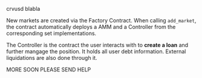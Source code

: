 crvusd blabla

New markets are created via the Factory Contract. When calling `add_market`, the contract automatically deploys a AMM and a Controller from the corresponding set implementations.

The Controller is the contract the user interacts with to **create a loan** and further mangage the position. It holds all user debt information. External liquidations are also done through it.

MORE SOON PLEASE SEND HELP